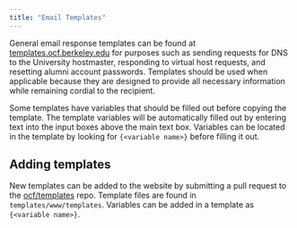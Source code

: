 ```yaml
---
title: "Email Templates"
---
```


General email response templates can be found at
[templates.ocf.berkeley.edu](https://templates.ocf.berkeley.edu)
for purposes such as sending requests for DNS to the University hostmaster,
responding to virtual host requests, and resetting alumni account passwords.
Templates should be used when applicable because they are designed to provide
all necessary information while remaining cordial to the recipient.

Some templates have variables that should be filled out before copying the
template. The template variables will be automatically filled out by entering
text into the input boxes above the main text box. Variables can be located in
the template by looking for `{<variable name>}` before filling it out.

## Adding templates

New templates can be added to the website by submitting a pull request to the
[ocf/templates](https://ocf.io/gh/templates) repo. Template files are found in
`templates/www/templates`. Variables can be added in a template as
`{<variable name>}`.
